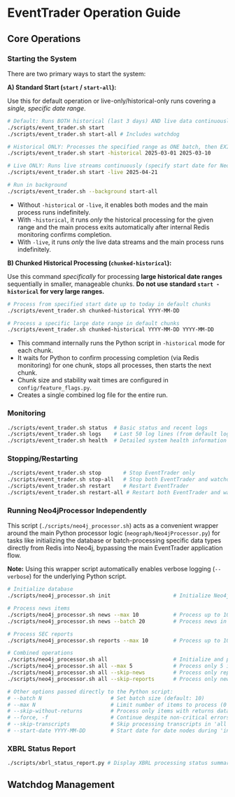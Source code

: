 # EventTrader Operation Guide

## Core Operations

### Starting the System

There are two primary ways to start the system:

**A) Standard Start (`start` / `start-all`):**

   Use this for default operation or live-only/historical-only runs covering a *single, specific date range*.

   ```bash
   # Default: Runs BOTH historical (last 3 days) AND live data continuously
   ./scripts/event_trader.sh start
   ./scripts/event_trader.sh start-all # Includes watchdog

   # Historical ONLY: Processes the specified range as ONE batch, then EXITS
   ./scripts/event_trader.sh start -historical 2025-03-01 2025-03-10 

   # Live ONLY: Runs live streams continuously (specify start date for Neo4j init)
   ./scripts/event_trader.sh start -live 2025-04-21
   
   # Run in background
   ./scripts/event_trader.sh --background start-all 
   ```
   *   Without `-historical` or `-live`, it enables both modes and the main process runs indefinitely.
   *   With `-historical`, it runs *only* the historical processing for the given range and the main process exits automatically after internal Redis monitoring confirms completion.
   *   With `-live`, it runs *only* the live data streams and the main process runs indefinitely.

**B) Chunked Historical Processing (`chunked-historical`):**

   Use this command *specifically* for processing **large historical date ranges** sequentially in smaller, manageable chunks. **Do not use standard `start -historical` for very large ranges.**

   ```bash
   # Process from specified start date up to today in default chunks
   ./scripts/event_trader.sh chunked-historical YYYY-MM-DD 

   # Process a specific large date range in default chunks
   ./scripts/event_trader.sh chunked-historical YYYY-MM-DD YYYY-MM-DD
   ```
   *   This command internally runs the Python script in `-historical` mode for each chunk.
   *   It waits for Python to confirm processing completion (via Redis monitoring) for one chunk, stops all processes, then starts the next chunk.
   *   Chunk size and stability wait times are configured in `config/feature_flags.py`.
   *   Creates a single combined log file for the entire run.

### Monitoring

   ```bash
   ./scripts/event_trader.sh status  # Basic status and recent logs
   ./scripts/event_trader.sh logs    # Last 50 log lines (from default log or chunked log if running)
   ./scripts/event_trader.sh health  # Detailed system health information
   ```

### Stopping/Restarting

   ```bash
   ./scripts/event_trader.sh stop       # Stop EventTrader only
   ./scripts/event_trader.sh stop-all   # Stop both EventTrader and watchdog
   ./scripts/event_trader.sh restart    # Restart EventTrader
   ./scripts/event_trader.sh restart-all # Restart both EventTrader and watchdog
   ```

### Running Neo4jProcessor Independently

   This script (`./scripts/neo4j_processor.sh`) acts as a convenient wrapper around the main Python processor logic (`neograph/Neo4jProcessor.py`) for tasks like initializing the database or batch-processing specific data types directly from Redis into Neo4j, bypassing the main EventTrader application flow.

   **Note:** Using this wrapper script automatically enables verbose logging (`--verbose`) for the underlying Python script.

   ```bash
   # Initialize database
   ./scripts/neo4j_processor.sh init                    # Initialize Neo4j database (verbose)

   # Process news items
   ./scripts/neo4j_processor.sh news --max 10           # Process up to 10 news items (verbose)
   ./scripts/neo4j_processor.sh news --batch 20         # Process news in batches of 20 (verbose)

   # Process SEC reports
   ./scripts/neo4j_processor.sh reports --max 10        # Process up to 10 report items (verbose)

   # Combined operations
   ./scripts/neo4j_processor.sh all                     # Initialize and process all data (verbose)
   ./scripts/neo4j_processor.sh all --max 5             # Process only 5 items of each type (verbose)
   ./scripts/neo4j_processor.sh all --skip-news         # Process only reports and transcripts (verbose)
   ./scripts/neo4j_processor.sh all --skip-reports      # Process only news and transcripts (verbose)

   # Other options passed directly to the Python script:
   # --batch N                      # Set batch size (default: 10)
   # --max N                        # Limit number of items to process (0 for all)
   # --skip-without-returns         # Process only items with returns data
   # --force, -f                    # Continue despite non-critical errors
   # --skip-transcripts             # Skip processing transcripts in 'all' mode
   # --start-date YYYY-MM-DD        # Start date for date nodes during 'init' (default: 2017-09-01)
   ```

### XBRL Status Report

   ```bash
   ./scripts/xbrl_status_report.py # Display XBRL processing status summary
   ```

## Watchdog Management